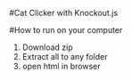 #Cat Clicker with Knockout.js 

#How to run on your computer
1. Download zip
2. Extract all to any folder
3. open html in browser
